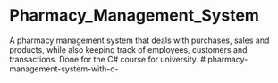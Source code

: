 # Pharmacy_Management_System
A pharmacy management system that deals with purchases, sales and products, while also keeping track of employees, customers and transactions. Done for the C# course for university.
#   p h a r m a c y - m a n a g e m e n t - s y s t e m - w i t h - c -  
 